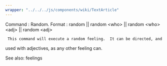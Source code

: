 ```yaml
---
wrapper: "../../../js/components/wiki/TextArticle"
---
```

Command : Random.
Format  : random || random &lt;who&gt; || random &lt;who&gt; &lt;adj&gt; || random &lt;adj&gt;

     This command will execute a random feeling.  It can be directed, and 
used with adjectives, as any other feeling can.

See also: feelings

